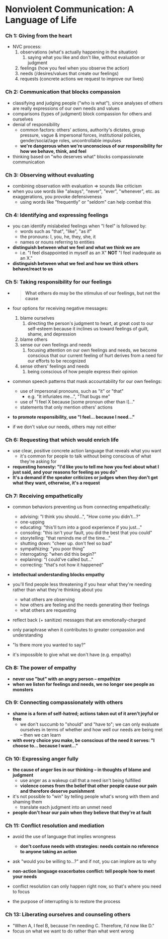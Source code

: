# Nonviolent Communication: A Language of Life

### Ch 1: Giving from the heart

* NVC process:
  1. observations (what's actually happening in the situation)
     1. saying what you like and don't like, without evaluation or judgment
  2. feelings (how you feel when you observe the action)
  3. needs (/desires/values that create our feelings)
  4. requests (concrete actions we request to improve our lives)

### Ch 2: Communication that blocks compassion

* classifying and judging people ("who is what"), since analyses of others are really expressions of our own needs and values
* comparisons (types of judgment) block compassion for others and ourselves
* denial of responsibility
  * common factors: others' actions, authority's dictates, group pressure, vague & impersonal forces, institutional policies, gender/social/age roles, uncontrollable impulses
  * **we're dangerous when we're unconscious of our responsibility for how we behave, think, and feel**
* thinking based on "who deserves what" blocks compassionate communication

### Ch 3: Observing without evaluating

* combining observation with evaluation => sounds like criticism
* when you use words like "always", "never", "ever", "whenever", etc. as exaggerations, you provoke defensiveness
  * using words like "frequently" or "seldom" can help combat this

### Ch 4: Identifying and expressing feelings

* you can identify mislabeled feelings when "I feel" is followed by:
  * words such as "that", "like", "as if"
  * the pronouns: I, you, he, they, she, it
  * names or nouns referring to entities
* **distinguish between what we feel and what we think we are**
  * i.e. "I feel disappointed in myself as an X" **NOT** "I feel inadequate as an X."
* **distinguish between what we feel and how we think others behave/react to us**

### Ch 5: Taking responsibility for our feelings

* > **What others do may be the stimulus of our feelings, but not the cause**

* four options for receiving negative messages:

  1. blame ourselves
     1. directing the person's judgment to heart, at great cost to our self-esteem because it inclines us toward feelings of guilt, shame, and depression
  2. blame others
  3. sense our own feelings and needs
     1. focusing attention on our own feelings and needs, we become conscious that our current feeling of hurt derives from a need for our efforts to be recognized
  4. sense others' feelings and needs
     1. being conscious of how people express their opinion

* common speech patterns that mask accountability for our own feelings:

  * use of impersonal pronouns, such as "it" or "that"
    * e.g. "It infuriates me…", "That bugs me"
  * use of "I feel X because [some pronoun other than I]..."
  * statements that only mention others' actions

* **to promote responsibility, use "I feel… because I need..."**

* if we don't value our needs, others may not either

### Ch 6: Requesting that which would enrich life

* use clear, positive concrete action language that reveals what you want
  * it's common for people to talk without being conscious of what they're asking for
* **requesting honesty: "I'd like you to tell me how you feel about what I just said, and your reasons for feeling as you do"**
* **It's a demand if the speaker criticizes or judges when they don't get what they want, otherwise, it's a request**

### Ch 7: Receiving empathetically

* common behaviors preventing us from connecting empathetically:
  * advising: "I think you should…", "How come you didn't…?"
  * one-upping
  * educating: "this'll turn into a good experience if you just..."
  * consoling: "this isn't your fault, you did the best that you could"
  * storytelling: "that reminds me of the time..."
  * shutting down: "cheer up. don't feel so bad"
  * sympathizing: "you poor thing"
  * interrogating: "when did this begin?"
  * explaining: "I could've called but..."
  * correcting: "that's not how it happened"
* **intellectual understanding blocks empathy**

* you'll find people less threatening if you hear what they're needing rather than what they're thinking about you
  * what others are observing
  * how others are feeling and the needs generating their feelings
  * what others are requesting
* reflect back (+ sanitize) messages that are emotionally-charged
* only paraphrase when it contributes to greater compassion and understanding
* "Is there more you wanted to say?"
* it's impossible to give what we don't have (e.g. empathy)

### Ch 8: The power of empathy

* **never use "but" with an angry person – empathize**
* **when we listen for feelings and needs, we no longer see people as monsters**

### Ch 9: Connecting compassionately with others

* **shame is a form of self-hatred; actions taken out of it aren't joyful or free**
  * we don't succumb to "should" and "have to"; we can only evaluate ourselves in terms of whether and how well our needs are being met – then we can learn
* **with every choice you make, be conscious of the need it serves: "I choose to… because I want..."**

### Ch 10: Expressing anger fully

* **the cause of anger lies in our thinking – in thoughts of blame and judgment**
  * use anger as a wakeup call that a need isn't being fulfilled
  * **violence comes from the belief that other people cause our pain and therefore deserve punishment**
* it's not possible to "win" by telling people what's wrong with them and shaming them
  * translate each judgment into an unmet need
* **people don't hear our pain when they believe that they're at fault**

### Ch 11: Conflict resolution and mediation

* avoid the use of language that implies wrongness
  * **don't confuse needs with strategies: needs contain no reference to anyone taking an action**
* ask "would you be willing to…?" and if not, you can implore as to why
* **non-action language exacerbates conflict: tell people how to meet your needs**

* conflict resolution can only happen right now, so that's where you need to focus
* the purpose of interrupting is to restore the process

### Ch 13: Liberating ourselves and counseling others

* "When A, I feel B, because I'm needing C. Therefore, I'd now like D."
* focus on what we want to do rather than what went wrong